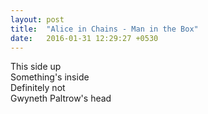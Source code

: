 ```yaml
---
layout: post
title:  "Alice in Chains - Man in the Box"
date:   2016-01-31 12:29:27 +0530
---
```


<div class="cube--wrap">
	<div class="cube">
		<div class="front">
			<div class="arrow-up"></div>
			This side up
			<div class="arrow-up"></div>
			<div class="fragile-box"></div>
		</div>
		<div class="back"></div>
		<div class="top"></div>
		<div class="bottom"></div>
		<div class="left"></div>
		<div class="right">
			<div class="caution-box">
				Something's inside<br/>
				Definitely not<br/>
				Gwyneth Paltrow's head
			</div>
		</div>
	</div>
</div>